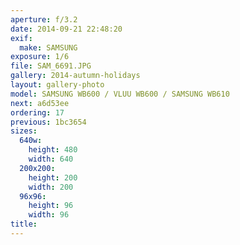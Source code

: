 ```yaml
---
aperture: f/3.2
date: 2014-09-21 22:48:20
exif:
  make: SAMSUNG
exposure: 1/6
file: SAM_6691.JPG
gallery: 2014-autumn-holidays
layout: gallery-photo
model: SAMSUNG WB600 / VLUU WB600 / SAMSUNG WB610
next: a6d53ee
ordering: 17
previous: 1bc3654
sizes:
  640w:
    height: 480
    width: 640
  200x200:
    height: 200
    width: 200
  96x96:
    height: 96
    width: 96
title: 
---
```

